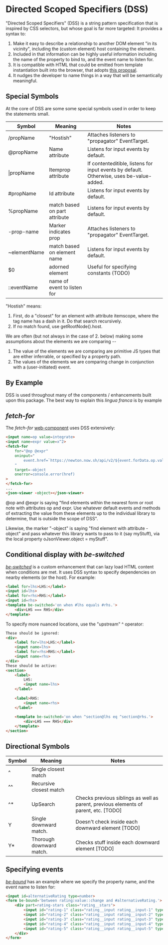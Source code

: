 # Directed Scoped Specifiers (DSS)

"Directed Scoped Specifiers" (DSS) is a string pattern specification that is inspired by CSS selectors, but whose goal is far more targeted:  It provides a syntax to:

1.  Make it easy to describe a relationship to another DOM element "in its vicinity", including the (custom element) host containing the element.
2.  Included in that information can be highly useful information including the name of the property to bind to, and the event name to listen for.
2.  It is compatible with HTML that could be emitted from template instantiation built into the browser, that adopts [this proposal](https://github.com/WICG/webcomponents/issues/1013).
3.  It nudges the developer to name things in a way that will be semantically meaningful.

## Special Symbols

At the core of DSS are some some special symbols used in order to keep the statements small.


| Symbol       | Meaning                        | Notes                                                                                             |
|--------------|--------------------------------|---------------------------------------------------------------------------------------------------|
| /propName    |"Hostish"                       | Attaches listeners to "propagator" EventTarget.                                                   |
| @propName    |Name attribute                  | Listens for input events by default.                                                              |
| \|propName   |Itemprop attribute              | If contenteditible, listens for input events by default.  Otherwise, uses be-value-added.         |
| #propName    |Id attribute                    | Listens for input events by default.                                                              |
| %propName    |match based on part attribute   | Listens for input events by default.                                                              |
| -prop-name   |Marker indicates prop           | Attaches listeners to "propagator" EventTarget.                                                   | 
| ~elementName |match based on element name     | Listens for input events by default.                                                              |
| $0           |adorned element                 | Useful for specifying constants (TODO)                                                            |
| ::eventName  |name of event to listen for     |                                                                                                   |


"Hostish" means:

1.  First, do a "closest" for an element with attribute itemscope, where the tag name has a dash in it.  Do that search recursively.  
2.  If no match found, use getRootNode().host.

We are often (but not always in the case of 2. below) making some assumptions about the elements we are comparing -- 

1.  The value of the elements we are comparing are primitive JS types that are either inferrable, or specified by a property path.
2.  The values of the elements we are comparing change in conjunction with a (user-initiated) event. 

## By Example

DSS is used throughout many of the components / enhancements built upon this package.  The best way to explain this *lingua franca* is by example

## *fetch-for*

The *fetch-for* [web-component](https://github.com/bahrus/fetch-for) uses DSS extensively:

```html
<input name=op value=integrate>
<input name=expr value=x^2>
<fetch-for
    for="@op @expr"
    oninput="
        event.href=`https://newton.now.sh/api/v2/${event.forData.op.value}/${event.forData.expr.value}`
    "
    target=-object
    onerror=console.error(href)
>
</fetch-for>
...
<json-viewer -object></json-viewer>
```

@op and @expr is saying "find elements within the nearest form or root note with attributes op and expr.  Use whatever default events and methods of extracting the value from these elements up to the individual library to determine, that is outside the scope of DSS".

Likewise, the marker "-object" is saying "find element with attribute -object" and pass whatever this library wants to pass to it (say myStuff), via the local property oJsonViewer.object = myStuff".

## Conditional display with *be-switched*

[*be-switched*](https://github.com/bahrus/be-switched#readme) is a custom enhancement that can lazy load HTML content when conditions are met.  It uses DSS syntax to specify dependencies on nearby elements (or the host).  For example:

```html
<label for=lhs>LHS:</label>
<input id=lhs>
<label for=rhs>RHS:</label>
<input id=rhs>
<template be-switched='on when #lhs equals #rhs.'>
    <div>LHS === RHS</div>
</template>
```

To specify more nuanced locations, use the "upstream" ^ operator:

```html
These should be ignored:
<div>
    <label for=lhs>LHS:</label>
    <input name=lhs>
    <label for=rhs>RHS:</label>
    <input name=rhs>
</div>
These should be active:
<section>
    <label>
        LHS:
        <input name=lhs>
    </label>
    
    <label>RHS:
        <input name=rhs>
    </label>
    
    <template be-switched='on when ^section@lhs eq ^section@rhs.'>
        <div>LHS === RHS</div>
    </template>
</section>
```

## Directional Symbols

| Symbol       | Meaning                        | Notes                                                                                             |
|--------------|--------------------------------|---------------------------------------------------------------------------------------------------|
| ^            | Single closest match           |                                                                                                   |
| ^^           | Recursive closest match        |                                                                                                   |
| ^*           | UpSearch                       | Checks previous siblings as well as parent, previous elements of parent, etc. [TODO]              |
| Y            | Single downward match.         | Doesn't check inside each downward element [TODO]                                                 |
| Y*           | Thorough downward match.       | Checks stuff inside each downward element [TODO]                                                   |


## Specifying events

[*be-bound*](https://github.com/bahrus/be-bound?tab=readme-ov-file#special-logic-for-forms) has an example where we specify the property name, and the  event name to listen for:

```html
<input id=alternativeRating type=number>
<form be-bound='between rating:value::change and #alternativeRating.'>
    <div part=rating-stars class="rating__stars">
        <input id="rating-1" class="rating__input rating__input-1" type="radio" name="rating" value="1">
        <input id="rating-2" class="rating__input rating__input-2" type="radio" name="rating" value="2">
        <input id="rating-3" class="rating__input rating__input-3" type="radio" name="rating" value="3">
        <input id="rating-4" class="rating__input rating__input-4" type="radio" name="rating" value="4">
        <input id="rating-5" class="rating__input rating__input-5" type="radio" name="rating" value="5">
    </div>  
</form>
```
